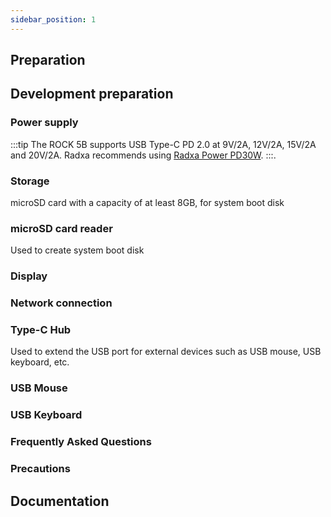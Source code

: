 ```yaml
---
sidebar_position: 1
---
```


## Preparation

## Development preparation

### Power supply

:::tip
The ROCK 5B supports USB Type-C PD 2.0 at 9V/2A, 12V/2A, 15V/2A and 20V/2A. Radxa recommends using [Radxa Power PD30W](../../accessories/pd_30w).
:::.

### Storage

microSD card with a capacity of at least 8GB, for system boot disk

### microSD card reader

Used to create system boot disk

### Display

### Network connection

### Type-C Hub

Used to extend the USB port for external devices such as USB mouse, USB keyboard, etc.

### USB Mouse

### USB Keyboard

### Frequently Asked Questions

### Precautions

## Documentation
